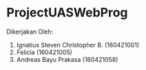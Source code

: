 # ProjectUASWebProg
Dikerjakan Oleh:
1. Ignatius Steven Christopher B. (160421001)
2. Felicia (160421005)
3. Andreas Bayu Prakasa (160421058)
